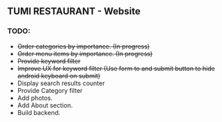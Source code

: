 ## TUMI RESTAURANT - Website

### TODO:
- ~~Order categories by importance. (In progress)~~
- ~~Order menu items by importance. (In progress)~~
- ~~Provide keyword filter~~
- ~~Improve UX for keyword filter (Use form to and submit button to hide android keyboard on submit)~~
- Display search results counter
- Provide Category filter
- Add photos.
- Add About section.
- Build backend.
